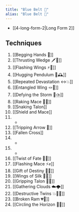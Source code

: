 ```yaml
---
title: "Blue Belt 🔵"
alias: "Blue Belt 🔵"
---
```

- [[4-long-form-2|Long Form 2]]
## Techniques
1. [[Begging Hands 🤲]]
2. [[Thrusting Wedge 🗡️🔼]]
3. [[Flashing Wings ⚡🪽]]
4. [[Hugging Pendulum 🤗🕰️]]
5. [[Repeated Devastation ↔️💥]]
6. [[Entangled Wing 🪢🪽]]
7. [[Defying the Storm 🚧⛈️]]
8. [[Raking Mace 🧹✊]]
9. [[Snaking Talon]]
10. [[Shield and Mace]]
11. -
12. [[Tripping Arrow 🏹]]
13. [[Fallen Cross]]
14. -
15. -
16. [[Twist of Fate  🔀🔮]]
17. [[Flashing Mace ⚡✊]]
18. [[Gift of Destiny 🎁🔮]]
19. [[Wings of Silk 🪽🧵]]
20. [[Gripping Talon 🧤🦅]]
21. [[Gathering Clouds ☁️🌩️]]
22. [[Destructive Twins 💥👯‍♂️]]
23. [[Broken Ram 💔🐏]]
24. [[Circling the Horizon 🔵🌅]]
